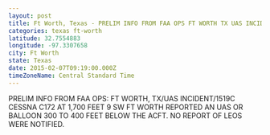 ```yaml
---
layout: post
title: Ft Worth, Texas - PRELIM INFO FROM FAA OPS FT WORTH TX UAS INCIDENT 1519C CESSNA C172 AT 1
categories: texas ft-worth
latitude: 32.7554883
longitude: -97.3307658
city: Ft Worth
state: Texas
date: 2015-02-07T09:19:00.000Z
timeZoneName: Central Standard Time
---
```


PRELIM INFO FROM FAA OPS: FT WORTH, TX/UAS INCIDENT/1519C  CESSNA C172 AT 1,700 FEET 9 SW FT WORTH REPORTED AN UAS OR BALLOON 300 TO 400 FEET BELOW THE ACFT. NO REPORT OF LEOS WERE NOTIFIED.